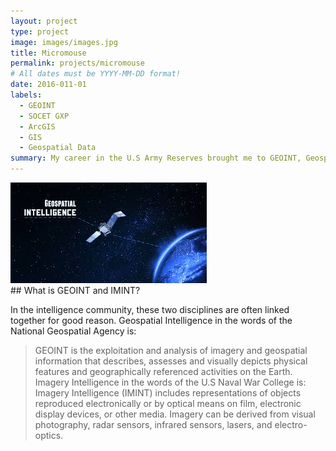 ```yaml
---
layout: project
type: project
image: images/images.jpg
title: Micromouse
permalink: projects/micromouse
# All dates must be YYYY-MM-DD format!
date: 2016-011-01
labels:
  - GEOINT
  - SOCET GXP
  - ArcGIS
  - GIS
  - Geospatial Data
summary: My career in the U.S Army Reserves brought me to GEOINT, Geospatial Intelligence, which is a discipline of the intelligence fields that deals with Geospatial and Imagery Data that is exploited and disseminated.
---
```

<div class="ui small rounded images">
  <img class="ui image" src="../images/images.jpg">
  </div>
## What is GEOINT and IMINT?

In the intelligence community, these two disciplines are often linked together for good reason. Geospatial Intelligence in the words of the National Geospatial Agency is:
> GEOINT is the exploitation and analysis of imagery and geospatial information that describes, assesses and visually depicts physical features and geographically referenced activities on the Earth.
Imagery Intelligence in the words of the U.S Naval War College is:
> Imagery Intelligence (IMINT) includes representations of objects reproduced electronically or by optical means on film, electronic display devices, or other media. Imagery can be derived from visual photography, radar sensors, infrared sensors, lasers, and electro-optics.
